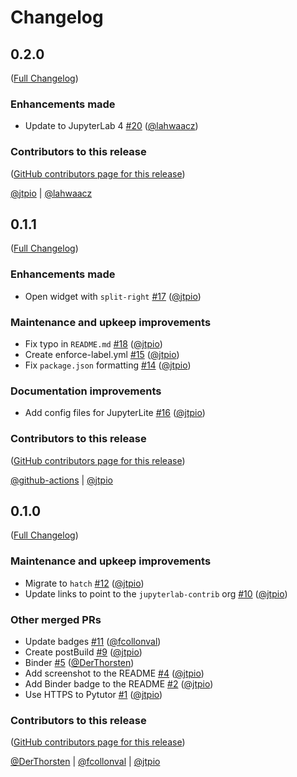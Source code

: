 # Changelog

<!-- <START NEW CHANGELOG ENTRY> -->

## 0.2.0

([Full Changelog](https://github.com/jupyterlab-contrib/jupyterlab-pytutor/compare/v0.1.1...ea9a0da33d93131f3b91a231dbfa41c3bb50f768))

### Enhancements made

- Update to JupyterLab 4 [#20](https://github.com/jupyterlab-contrib/jupyterlab-pytutor/pull/20) ([@lahwaacz](https://github.com/lahwaacz))

### Contributors to this release

([GitHub contributors page for this release](https://github.com/jupyterlab-contrib/jupyterlab-pytutor/graphs/contributors?from=2023-01-18&to=2023-08-11&type=c))

[@jtpio](https://github.com/search?q=repo%3Ajupyterlab-contrib%2Fjupyterlab-pytutor+involves%3Ajtpio+updated%3A2023-01-18..2023-08-11&type=Issues) | [@lahwaacz](https://github.com/search?q=repo%3Ajupyterlab-contrib%2Fjupyterlab-pytutor+involves%3Alahwaacz+updated%3A2023-01-18..2023-08-11&type=Issues)

<!-- <END NEW CHANGELOG ENTRY> -->

## 0.1.1

([Full Changelog](https://github.com/jupyterlab-contrib/jupyterlab-pytutor/compare/v0.1.0...a2457939c0f5c7a1cb012064cd2c2d806b3005e6))

### Enhancements made

- Open widget with `split-right` [#17](https://github.com/jupyterlab-contrib/jupyterlab-pytutor/pull/17) ([@jtpio](https://github.com/jtpio))

### Maintenance and upkeep improvements

- Fix typo in `README.md` [#18](https://github.com/jupyterlab-contrib/jupyterlab-pytutor/pull/18) ([@jtpio](https://github.com/jtpio))
- Create enforce-label.yml [#15](https://github.com/jupyterlab-contrib/jupyterlab-pytutor/pull/15) ([@jtpio](https://github.com/jtpio))
- Fix `package.json` formatting [#14](https://github.com/jupyterlab-contrib/jupyterlab-pytutor/pull/14) ([@jtpio](https://github.com/jtpio))

### Documentation improvements

- Add config files for JupyterLite [#16](https://github.com/jupyterlab-contrib/jupyterlab-pytutor/pull/16) ([@jtpio](https://github.com/jtpio))

### Contributors to this release

([GitHub contributors page for this release](https://github.com/jupyterlab-contrib/jupyterlab-pytutor/graphs/contributors?from=2023-01-17&to=2023-01-18&type=c))

[@github-actions](https://github.com/search?q=repo%3Ajupyterlab-contrib%2Fjupyterlab-pytutor+involves%3Agithub-actions+updated%3A2023-01-17..2023-01-18&type=Issues) | [@jtpio](https://github.com/search?q=repo%3Ajupyterlab-contrib%2Fjupyterlab-pytutor+involves%3Ajtpio+updated%3A2023-01-17..2023-01-18&type=Issues)

## 0.1.0

([Full Changelog](https://github.com/jupyterlab-contrib/jupyterlab-pytutor/compare/6702cc69032ba60c5680299bf40d43d0e480b26f...7a4ca059cfedc4f57549993222f35d4efdc3abaa))

### Maintenance and upkeep improvements

- Migrate to `hatch` [#12](https://github.com/jupyterlab-contrib/jupyterlab-pytutor/pull/12) ([@jtpio](https://github.com/jtpio))
- Update links to point to the `jupyterlab-contrib` org [#10](https://github.com/jupyterlab-contrib/jupyterlab-pytutor/pull/10) ([@jtpio](https://github.com/jtpio))

### Other merged PRs

- Update badges [#11](https://github.com/jupyterlab-contrib/jupyterlab-pytutor/pull/11) ([@fcollonval](https://github.com/fcollonval))
- Create postBuild [#9](https://github.com/jupyterlab-contrib/jupyterlab-pytutor/pull/9) ([@jtpio](https://github.com/jtpio))
- Binder [#5](https://github.com/jupyterlab-contrib/jupyterlab-pytutor/pull/5) ([@DerThorsten](https://github.com/DerThorsten))
- Add screenshot to the README [#4](https://github.com/jupyterlab-contrib/jupyterlab-pytutor/pull/4) ([@jtpio](https://github.com/jtpio))
- Add Binder badge to the README [#2](https://github.com/jupyterlab-contrib/jupyterlab-pytutor/pull/2) ([@jtpio](https://github.com/jtpio))
- Use HTTPS to Pytutor [#1](https://github.com/jupyterlab-contrib/jupyterlab-pytutor/pull/1) ([@jtpio](https://github.com/jtpio))

### Contributors to this release

([GitHub contributors page for this release](https://github.com/jupyterlab-contrib/jupyterlab-pytutor/graphs/contributors?from=2021-08-04&to=2023-01-17&type=c))

[@DerThorsten](https://github.com/search?q=repo%3Ajupyterlab-contrib%2Fjupyterlab-pytutor+involves%3ADerThorsten+updated%3A2021-08-04..2023-01-17&type=Issues) | [@fcollonval](https://github.com/search?q=repo%3Ajupyterlab-contrib%2Fjupyterlab-pytutor+involves%3Afcollonval+updated%3A2021-08-04..2023-01-17&type=Issues) | [@jtpio](https://github.com/search?q=repo%3Ajupyterlab-contrib%2Fjupyterlab-pytutor+involves%3Ajtpio+updated%3A2021-08-04..2023-01-17&type=Issues)
